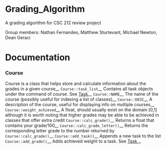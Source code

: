 # Grading_Algorithm
A grading algorithm for CSC 212 review project

Group members:
Nathan Fernandes,
Matthew Sturtevant,
Michael Newton,
Dean Geraci



# Documentation

### Course
Course is a class that helps store and calculate information about the grades in a given course__
`Course::task_list`__
Contains all task objects under the command of course. See [Task](#Task)__
`Course::NAME`__
The name of the course (possibly useful for indexing a list of classes)__
`Course::DESC`__
A description of the course, useful for displaying info on multiple courses__
`Course::weight_achieved`__
A float, should usually exist on the domain [0,1] although it is worth noting that higher grades may be able to be achieved in classes that offer extra credit
`Course::calc_grade()`__
Returns a float that contains your grade/100__
`Course::calc_grade_letter()`__
Returns the corresponding letter grade to the number returned by `Course::calc_grade()`__
`Course::add_task()`__
Appends a new task to the list
`Course::add_grade()`__
Adds achieved weight to a task. See [Task](#Task)__

